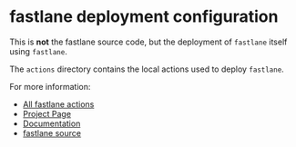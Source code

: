 fastlane deployment configuration
================

This is **not** the fastlane source code, but the deployment of `fastlane` itself using `fastlane`. 

The `actions` directory contains the local actions used to deploy `fastlane`. 

For more information:

- [All fastlane actions](https://github.com/fastlane/fastlane/tree/master/lib/fastlane/actions)
- [Project Page](https://github.com/fastlane/fastlane/tree/master/fastlane)
- [Documentation](https://github.com/fastlane/fastlane/tree/master/fastlane/docs)
- [fastlane source](https://github.com/fastlane/fastlane/tree/master/fastlane/lib)
